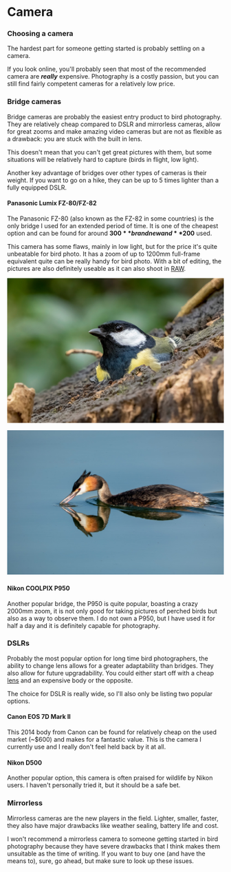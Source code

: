 # Camera

### Choosing a camera

The hardest part for someone getting started is probably settling on a camera.

If you look online, you'll probably seen that most of the recommended camera are _**really**_ expensive. Photography is a costly passion, but you can still find fairly competent cameras for a relatively low price.

### Bridge cameras

Bridge cameras are probably the easiest entry product to bird photography. They are relatively cheap compared to DSLR and mirrorless cameras, allow for great zooms and make amazing video cameras but are not as flexible as a drawback: you are stuck with the built in lens. 

This doesn't mean that you can't get great pictures with them, but some situations will be relatively hard to capture \(birds in flight, low light\).

Another key advantage of bridges over other types of cameras is their weight. If you want to go on a hike, they can be up to 5 times lighter than a fully equipped DSLR.

#### Panasonic Lumix FZ-80/FZ-82

The Panasonic FZ-80 \(also known as the FZ-82 in some countries\) is the only bridge I used for an extended period of time. It is one of the cheapest option and can be found for around **$300** brand new and **$200** used. 

This camera has some flaws, mainly in low light, but for the price it's quite unbeatable for bird photo. It has a zoom of up to 1200mm full-frame equivalent quite can be really handy for bird photo. With a bit of editing, the pictures are also definitely useable as it can also shoot in [RAW](../camera-settings/image-format.md).

![Great tit, shot on Panasonic Lumix FZ-80](../.gitbook/assets/p1070303.jpg)

![Great crested grebe, shot on Panasonic Lumix FZ-80](../.gitbook/assets/p1070950.jpg)

#### Nikon COOLPIX P950

Another popular bridge, the P950 is quite popular, boasting a crazy 2000mm zoom, it is not only good for taking pictures of perched birds but also as a way to observe them. I do not own a P950, but I have used it for half a day and it is definitely capable for photography.

### DSLRs

Probably the most popular option for long time bird photographers, the ability to change lens allows for a greater adaptability than bridges. They also allow for future upgradability. You could either start off with a cheap [lens](lens.md) and an expensive body or the opposite. 

The choice for DSLR is really wide, so I'll also only be listing two popular options.

#### Canon EOS 7D Mark II

This 2014 body from Canon can be found for relatively cheap on the used market \(~$600\) and makes for a fantastic value. This is the camera I currently use and I really don't feel held back by it at all.

#### Nikon D500

Another popular option, this camera is often praised for wildlife by Nikon users. I haven't personally tried it, but it should be a safe bet.

### Mirrorless

Mirrorless cameras are the new players in the field. Lighter, smaller, faster, they also have major drawbacks like weather sealing, battery life and cost. 

I won't recommend a mirrorless camera to someone getting started in bird photography because they have severe drawbacks that I think makes them unsuitable as the time of writing. If you want to buy one \(and have the means to\), sure, go ahead, but make sure to look up these issues.

